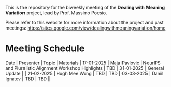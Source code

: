 This is the repository for the biweekly meeting of the **Dealing with Meaning Variation** project, lead by Prof. Massimo Poesio.

Please refer to this website for more information about the project and past meetings: https://sites.google.com/view/dealingwithmeaningvariation/home


# Meeting Schedule

Date | Presenter | Topic | Materials |
17-01-2025 | Maja Pavlovic | NeurIPS and Pluralistic Alignment Workshop Highlights | TBD |
31-01-2025 | General Update |  |
21-02-2025 | Hugh Mee Wong | TBD | TBD |
03-03-2025 | Daniil Ignatev | TBD | TBD |

